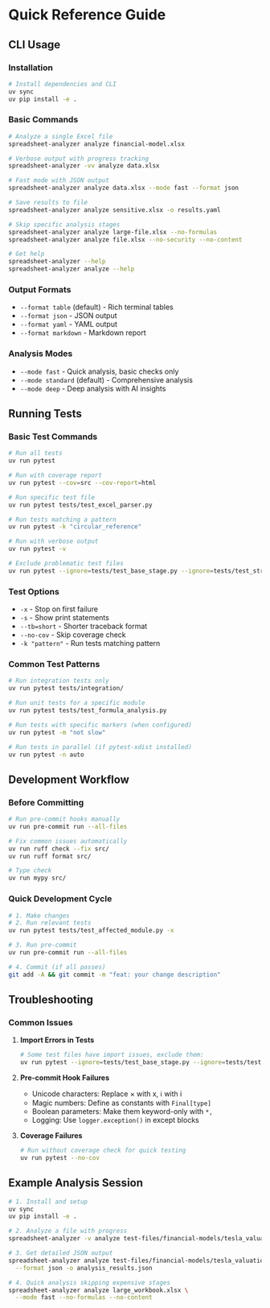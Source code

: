 # Quick Reference Guide

## CLI Usage

### Installation

```bash
# Install dependencies and CLI
uv sync
uv pip install -e .
```

### Basic Commands

```bash
# Analyze a single Excel file
spreadsheet-analyzer analyze financial-model.xlsx

# Verbose output with progress tracking
spreadsheet-analyzer -vv analyze data.xlsx

# Fast mode with JSON output
spreadsheet-analyzer analyze data.xlsx --mode fast --format json

# Save results to file
spreadsheet-analyzer analyze sensitive.xlsx -o results.yaml

# Skip specific analysis stages
spreadsheet-analyzer analyze large-file.xlsx --no-formulas
spreadsheet-analyzer analyze file.xlsx --no-security --no-content

# Get help
spreadsheet-analyzer --help
spreadsheet-analyzer analyze --help
```

### Output Formats

- `--format table` (default) - Rich terminal tables
- `--format json` - JSON output
- `--format yaml` - YAML output
- `--format markdown` - Markdown report

### Analysis Modes

- `--mode fast` - Quick analysis, basic checks only
- `--mode standard` (default) - Comprehensive analysis
- `--mode deep` - Deep analysis with AI insights

## Running Tests

### Basic Test Commands

```bash
# Run all tests
uv run pytest

# Run with coverage report
uv run pytest --cov=src --cov-report=html

# Run specific test file
uv run pytest tests/test_excel_parser.py

# Run tests matching a pattern
uv run pytest -k "circular_reference"

# Run with verbose output
uv run pytest -v

# Exclude problematic test files
uv run pytest --ignore=tests/test_base_stage.py --ignore=tests/test_strict_typing.py
```

### Test Options

- `-x` - Stop on first failure
- `-s` - Show print statements
- `--tb=short` - Shorter traceback format
- `--no-cov` - Skip coverage check
- `-k "pattern"` - Run tests matching pattern

### Common Test Patterns

```bash
# Run integration tests only
uv run pytest tests/integration/

# Run unit tests for a specific module
uv run pytest tests/test_formula_analysis.py

# Run tests with specific markers (when configured)
uv run pytest -m "not slow"

# Run tests in parallel (if pytest-xdist installed)
uv run pytest -n auto
```

## Development Workflow

### Before Committing

```bash
# Run pre-commit hooks manually
uv run pre-commit run --all-files

# Fix common issues automatically
uv run ruff check --fix src/
uv run ruff format src/

# Type check
uv run mypy src/
```

### Quick Development Cycle

```bash
# 1. Make changes
# 2. Run relevant tests
uv run pytest tests/test_affected_module.py -x

# 3. Run pre-commit
uv run pre-commit run --all-files

# 4. Commit (if all passes)
git add -A && git commit -m "feat: your change description"
```

## Troubleshooting

### Common Issues

1. **Import Errors in Tests**

   ```bash
   # Some test files have import issues, exclude them:
   uv run pytest --ignore=tests/test_base_stage.py --ignore=tests/test_strict_typing.py
   ```

1. **Pre-commit Hook Failures**

   - Unicode characters: Replace × with x, ℹ with i
   - Magic numbers: Define as constants with `Final[type]`
   - Boolean parameters: Make them keyword-only with `*,`
   - Logging: Use `logger.exception()` in except blocks

1. **Coverage Failures**

   ```bash
   # Run without coverage check for quick testing
   uv run pytest --no-cov
   ```

## Example Analysis Session

```bash
# 1. Install and setup
uv sync
uv pip install -e .

# 2. Analyze a file with progress
spreadsheet-analyzer -v analyze test-files/financial-models/tesla_valuation_model.xlsx

# 3. Get detailed JSON output
spreadsheet-analyzer analyze test-files/financial-models/tesla_valuation_model.xlsx \
  --format json -o analysis_results.json

# 4. Quick analysis skipping expensive stages
spreadsheet-analyzer analyze large_workbook.xlsx \
  --mode fast --no-formulas --no-content
```
